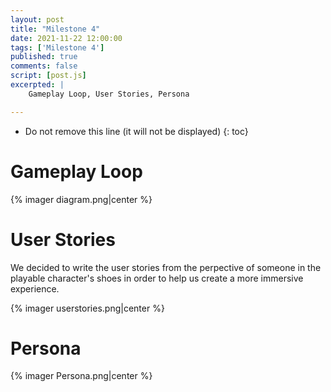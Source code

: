 ```yaml
---
layout: post
title: "Milestone 4"
date: 2021-11-22 12:00:00
tags: ['Milestone 4']
published: true
comments: false
script: [post.js]
excerpted: |
    Gameplay Loop, User Stories, Persona

---
```



* Do not remove this line (it will not be displayed)
{: toc}

# Gameplay Loop
{% imager diagram.png|center %}


# User Stories
We decided to write the user stories from the perpective of someone in the playable character's shoes in order to help us create a more immersive experience.

{% imager userstories.png|center %}

# Persona

{% imager Persona.png|center %}


